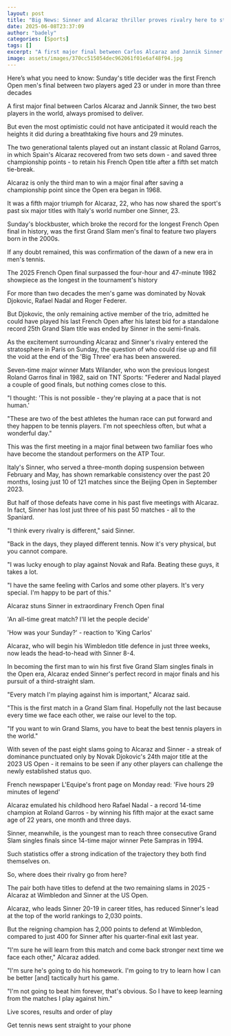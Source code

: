 ```yaml
---
layout: post
title: "Big News: Sinner and Alcaraz thriller proves rivalry here to stay"
date: 2025-06-08T23:37:09
author: "badely"
categories: [Sports]
tags: []
excerpt: "A first major final between Carlos Alcaraz and Jannik Sinner always promised to deliver - but few expected it to reach the heights that it did."
image: assets/images/370cc515054dec962061f01e6af48f94.jpg
---
```


Here’s what you need to know: Sunday's title decider was the first French Open men's final between two players aged 23 or under in more than three decades

A first major final between Carlos Alcaraz and Jannik Sinner, the two best players in the world, always promised to deliver.

But even the most optimistic could not have anticipated it would reach the heights it did during a breathtaking five hours and 29 minutes.

The two generational talents played out an instant classic at Roland Garros, in which Spain's Alcaraz recovered from two sets down - and saved three championship points - to retain his French Open title after a fifth set match tie-break.

Alcaraz is only the third man to win a major final after saving a championship point since the Open era began in 1968.

It was a fifth major triumph for Alcaraz, 22, who has now shared the sport's past six major titles with Italy's world number one Sinner, 23.

Sunday's blockbuster, which broke the record for the longest French Open final in history, was the first Grand Slam men's final to feature two players born in the 2000s.

If any doubt remained, this was confirmation of the dawn of a new era in men's tennis.

The 2025 French Open final surpassed the four-hour and 47-minute 1982 showpiece as the longest in the tournament's history

For more than two decades the men's game was dominated by Novak Djokovic, Rafael Nadal and Roger Federer.

But Djokovic, the only remaining active member of the trio, admitted he could have played his last French Open after his latest bid for a standalone record 25th Grand Slam title was ended by Sinner in the semi-finals.

As the excitement surrounding Alcaraz and Sinner's rivalry entered the stratosphere in Paris on Sunday, the question of who could rise up and fill the void at the end of the 'Big Three' era has been answered.

Seven-time major winner Mats Wilander, who won the previous longest Roland Garros final in 1982, said on TNT Sports: "Federer and Nadal played a couple of good finals, but nothing comes close to this.

"I thought: 'This is not possible - they're playing at a pace that is not human.'

"These are two of the best athletes the human race can put forward and they happen to be tennis players. I'm not speechless often, but what a wonderful day."

This was the first meeting in a major final between two familiar foes who have become the standout performers on the ATP Tour.

Italy's Sinner, who served a three-month doping suspension between February and May, has shown remarkable consistency over the past 20 months, losing just 10 of 121 matches since the Beijing Open in September 2023.

But half of those defeats have come in his past five meetings with Alcaraz. In fact, Sinner has lost just three of his past 50 matches - all to the Spaniard.

"I think every rivalry is different," said Sinner.

"Back in the days, they played different tennis. Now it's very physical, but you cannot compare. 

"I was lucky enough to play against Novak and Rafa. Beating these guys, it takes a lot.

"I have the same feeling with Carlos and some other players. It's very special. I'm happy to be part of this."

Alcaraz stuns Sinner in extraordinary French Open final

'An all-time great match? I'll let the people decide'

'How was your Sunday?' - reaction to 'King Carlos'

Alcaraz, who will begin his Wimbledon title defence in just three weeks, now leads the head-to-head with Sinner 8-4.

In becoming the first man to win his first five Grand Slam singles finals in the Open era, Alcaraz ended Sinner's perfect record in major finals and his pursuit of a third-straight slam.

"Every match I'm playing against him is important," Alcaraz said.

"This is the first match in a Grand Slam final. Hopefully not the last because every time we face each other, we raise our level to the top. 

"If you want to win Grand Slams, you have to beat the best tennis players in the world."

With seven of the past eight slams going to Alcaraz and Sinner - a streak of dominance punctuated only by Novak Djokovic's 24th major title at the 2023 US Open - it remains to be seen if any other players can challenge the newly established status quo.

French newspaper L'Equipe's front page on Monday read: 'Five hours 29 minutes of legend'

Alcaraz emulated his childhood hero Rafael Nadal - a record 14-time champion at Roland Garros - by winning his fifth major at the exact same age of 22 years, one month and three days.

Sinner, meanwhile, is the youngest man to reach three consecutive Grand Slam singles finals since 14-time major winner Pete Sampras in 1994.

Such statistics offer a strong indication of the trajectory they both find themselves on.

So, where does their rivalry go from here? 

The pair both have titles to defend at the two remaining slams in 2025 - Alcaraz at Wimbledon and Sinner at the US Open.

Alcaraz, who leads Sinner 20-19 in career titles, has reduced Sinner's lead at the top of the world rankings to 2,030 points.

But the reigning champion has 2,000 points to defend at Wimbledon, compared to just 400 for Sinner after his quarter-final exit last year.

"I'm sure he will learn from this match and come back stronger next time we face each other," Alcaraz added.

"I'm sure he's going to do his homework. I'm going to try to learn how I can be better [and] tactically hurt his game. 

"I'm not going to beat him forever, that's obvious. So I have to keep learning from the matches I play against him."

Live scores, results and order of play

Get tennis news sent straight to your phone

